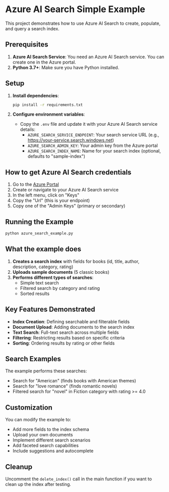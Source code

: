 # Azure AI Search Simple Example

This project demonstrates how to use Azure AI Search to create, populate, and query a search index.

## Prerequisites

1. **Azure AI Search Service**: You need an Azure AI Search service. You can create one in the Azure portal.
2. **Python 3.7+**: Make sure you have Python installed.

## Setup

1. **Install dependencies**:
   ```bash
   pip install -r requirements.txt
   ```

2. **Configure environment variables**:
   - Copy the `.env` file and update it with your Azure AI Search service details:
     - `AZURE_SEARCH_SERVICE_ENDPOINT`: Your search service URL (e.g., https://your-service.search.windows.net)
     - `AZURE_SEARCH_ADMIN_KEY`: Your admin key from the Azure portal
     - `AZURE_SEARCH_INDEX_NAME`: Name for your search index (optional, defaults to "sample-index")

## How to get Azure AI Search credentials

1. Go to the [Azure Portal](https://portal.azure.com)
2. Create or navigate to your Azure AI Search service
3. In the left menu, click on "Keys"
4. Copy the "Url" (this is your endpoint)
5. Copy one of the "Admin Keys" (primary or secondary)

## Running the Example

```bash
python azure_search_example.py
```

## What the example does

1. **Creates a search index** with fields for books (id, title, author, description, category, rating)
2. **Uploads sample documents** (5 classic books)
3. **Performs different types of searches**:
   - Simple text search
   - Filtered search by category and rating
   - Sorted results

## Key Features Demonstrated

- **Index Creation**: Defining searchable and filterable fields
- **Document Upload**: Adding documents to the search index
- **Text Search**: Full-text search across multiple fields
- **Filtering**: Restricting results based on specific criteria
- **Sorting**: Ordering results by rating or other fields

## Search Examples

The example performs these searches:
- Search for "American" (finds books with American themes)
- Search for "love romance" (finds romantic novels)
- Filtered search for "novel" in Fiction category with rating >= 4.0

## Customization

You can modify the example to:
- Add more fields to the index schema
- Upload your own documents
- Implement different search scenarios
- Add faceted search capabilities
- Include suggestions and autocomplete

## Cleanup

Uncomment the `delete_index()` call in the main function if you want to clean up the index after testing.
